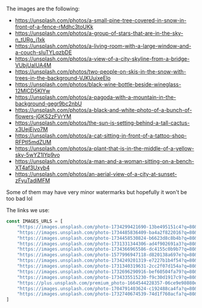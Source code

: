 The images are the following:
- https://unsplash.com/photos/a-small-pine-tree-covered-in-snow-in-front-of-a-fence-rMdhc3toUKk
- https://unsplash.com/photos/a-group-of-stars-that-are-in-the-sky-n_tURg_j1xk
- https://unsplash.com/photos/a-living-room-with-a-large-window-and-a-couch-sIuTYLqzbDE
- https://unsplash.com/photos/a-view-of-a-city-skyline-from-a-bridge-VUbjUaIUA4M
- https://unsplash.com/photos/two-people-on-skis-in-the-snow-with-trees-in-the-background-VJKUuixeElo
- https://unsplash.com/photos/black-wine-bottle-beside-wineglass-12MlCD5KlYw
- https://unsplash.com/photos/a-pagoda-with-a-mountain-in-the-background-gegr9bc2nbU
- https://unsplash.com/photos/a-black-and-white-photo-of-a-bunch-of-flowers-jGKS2zFVrYM
- https://unsplash.com/photos/the-sun-is-setting-behind-a-tall-cactus-x3UejEjvo7M
- https://unsplash.com/photos/a-cat-sitting-in-front-of-a-tattoo-shop-RFPtI5mdZUM
- https://unsplash.com/photos/a-plant-that-is-in-the-middle-of-a-yellow-sky-5wYZ1IYp9vo
- https://unsplash.com/photos/a-man-and-a-woman-sitting-on-a-bench-XT4af3Uxyb4
- https://unsplash.com/photos/an-aerial-view-of-a-city-at-sunset-zFyuTadiMFM

Some of them may have very minor watermarks but hopefully it won't be too bad lol

The links we use:
```javascript
const IMAGES_URLS = [
    "https://images.unsplash.com/photo-1734299421690-13be495151c4?q=80&w=1974&auto=format&fit=crop&ixlib=rb-4.0.3&ixid=M3wxMjA3fDB8MHxwaG90by1wYWdlfHx8fGVufDB8fHx8fA%3D%3D",
    "https://images.unsplash.com/photo-1734485836409-ba4a2f822016?q=80&w=2085&auto=format&fit=crop&ixlib=rb-4.0.3&ixid=M3wxMjA3fDB8MHxwaG90by1wYWdlfHx8fGVufDB8fHx8fA%3D%3D",
    "https://images.unsplash.com/photo-1734458530824-b6623d8c8b4b?q=80&w=2088&auto=format&fit=crop&ixlib=rb-4.0.3&ixid=M3wxMjA3fDB8MHxwaG90by1wYWdlfHx8fGVufDB8fHx8fA%3D%3D",
    "https://images.unsplash.com/photo-1731331344306-ad4f902691a3?q=80&w=2070&auto=format&fit=crop&ixlib=rb-4.0.3&ixid=M3wxMjA3fDB8MHxwaG90by1wYWdlfHx8fGVufDB8fHx8fA%3D%3D",
    "https://images.unsplash.com/photo-1734366965586-dc4155c0b9b7?q=80&w=1974&auto=format&fit=crop&ixlib=rb-4.0.3&ixid=M3wxMjA3fDB8MHxwaG90by1wYWdlfHx8fGVufDB8fHx8fA%3D%3D",
    "https://images.unsplash.com/photo-1577996947118-d820138a697e?q=80&w=1957&auto=format&fit=crop&ixlib=rb-4.0.3&ixid=M3wxMjA3fDB8MHxwaG90by1wYWdlfHx8fGVufDB8fHx8fA%3D%3D",
    "https://images.unsplash.com/photo-1734249201319-e7227b1b4f54?q=80&w=2127&auto=format&fit=crop&ixlib=rb-4.0.3&ixid=M3wxMjA3fDB8MHxwaG90by1wYWdlfHx8fGVufDB8fHx8fA%3D%3D",
    "https://images.unsplash.com/photo-1731340319631-2cc2f07d154a?q=80&w=1974&auto=format&fit=crop&ixlib=rb-4.0.3&ixid=M3wxMjA3fDB8MHxwaG90by1wYWdlfHx8fGVufDB8fHx8fA%3D%3D",
    "https://images.unsplash.com/photo-1732696290916-bef60504fa79?q=80&w=2072&auto=format&fit=crop&ixlib=rb-4.0.3&ixid=M3wxMjA3fDB8MHxwaG90by1wYWdlfHx8fGVufDB8fHx8fA%3D%3D",
    "https://images.unsplash.com/photo-1734335515230-f9c30d1917c9?q=80&w=1974&auto=format&fit=crop&ixlib=rb-4.0.3&ixid=M3wxMjA3fDB8MHxwaG90by1wYWdlfHx8fGVufDB8fHx8fA%3D%3D",
    "https://plus.unsplash.com/premium_photo-1664544228357-06ce9e98080e?q=80&w=1976&auto=format&fit=crop&ixlib=rb-4.0.3&ixid=M3wxMjA3fDB8MHxwaG90by1wYWdlfHx8fGVufDB8fHx8fA%3D%3D",
    "https://images.unsplash.com/photo-1704791403624-c192488ca4fa?q=80&w=1974&auto=format&fit=crop&ixlib=rb-4.0.3&ixid=M3wxMjA3fDB8MHxwaG90by1wYWdlfHx8fGVufDB8fHx8fA%3D%3D",
    "https://images.unsplash.com/photo-1732740674539-74d1f760acfa?q=80&w=1935&auto=format&fit=crop&ixlib=rb-4.0.3&ixid=M3wxMjA3fDB8MHxwaG90by1wYWdlfHx8fGVufDB8fHx8fA%3D%3D",
]
```
